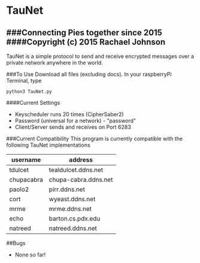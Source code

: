 TauNet
=============
###Connecting Pies together since 2015
####Copyright (c) 2015 Rachael Johnson
-----------------------

TauNet is a simple protocol to send and receive encrypted messages over a private network anywhere in the world.

###To Use
Download all files (excluding docs).
In your raspberryPi Terminal, type
```
python3 TauNet.py
```

####Current Settings
- Keyscheduler runs 20 times (CipherSaber2)
- Password (universal for a network) - "password"
- Client/Server sends and receives on Port 6283

###Current Compatibility
This program is currently compatible with the following TauNet implementations

| username    | address              | 
| ----------- | -------------------- |
| tdulcet     | tealdulcet.ddns.net  |
| chupacabra  | chupa-cabra.ddns.net |
| paolo2      | pirr.ddns.net        |
| cort        | wyeast.ddns.net      |
| mrme        | mrme.ddns.net        |
| echo        | barton.cs.pdx.edu    |
| natreed     | natreed.ddns.net     |
   
   
##Bugs
- None so far!